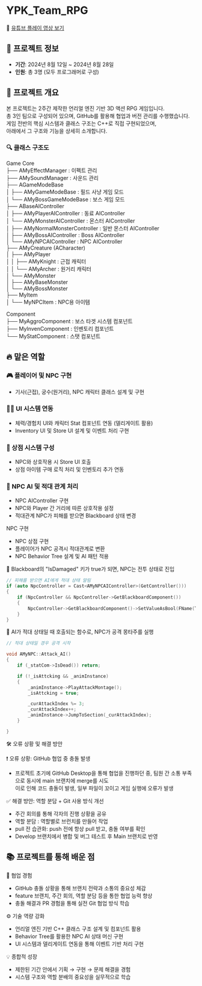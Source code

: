 # YPK_Team_RPG

🔗 [유튜브 플레이 영상 보기](https://www.youtube.com/watch?v=7Ut9aqFU5S0&t=1s)

## 📅 프로젝트 정보

- **기간**: 2024년 8월 12일 ~ 2024년 8월 28일 
- **인원**: 총 3명 (모두 프로그래머로 구성)

## 📌 프로젝트 개요
본 프로젝트는 2주간 제작한 언리얼 엔진 기반 3D 액션 RPG 게임입니다.  
총 3인 팀으로 구성되어 있으며, GitHub를 활용해 협업과 버전 관리를 수행했습니다.  
게임 전반의 핵심 시스템과 클래스 구조는 C++로 직접 구현되었으며,  
아래에서 그 구조와 기능을 상세히 소개합니다.

### 🔍 클래스 구조도
Game Core  
├── AMyEffectManager : 이펙트 관리  
├── AMySoundManager : 사운드 관리  
├── AGameModeBase  
│ ├── AMyGameModeBase : 필드 사냥 게임 모드  
│ └── AMyBossGameModeBase : 보스 게임 모드  
├── ABaseAIController  
│ ├── AMyPlayerAIController : 동료  AIController    
│ └── AMyMonsterAIController : 몬스터 AIController     
│ ├── AMyNormalMonsterController : 일반 몬스터 AIController  
│ ├── AMyBossAIController  : Boss AIController  
│ └── AMyNPCAIController : NPC AIController  
├── AMyCreature (ACharacter)   
│ ├── AMyPlayer  
│ │ ├── AMyKnight : 근접 캐릭터  
│ │ └── AMyArcher : 원거리 캐릭터  
│ └── AMyMonster  
│ ├── AMyBaseMonster  
│ └── AMyBossMonster  
├── MyItem  
│ └── MyNPCItem : NPC용 아이템  
  
Component  
├── MyAggroComponent : 보스 타겟 시스템 컴포넌트   
├── MyInvenComponent : 인벤토리 컴포넌트  
└── MyStatComponent : 스탯 컴포넌트    


## 🔥 맡은 역할

### 🎮 플레이어 및 NPC 구현
- 기사(근접), 궁수(원거리), NPC 캐릭터 클래스 설계 및 구현

### 🧑‍💻 UI 시스템 연동
- 체력/경험치 UI와 캐릭터 Stat 컴포넌트 연동 (델리게이트 활용)
- Inventory UI 및 Store UI 설계 및 이벤트 처리 구현

### 🏪 상점 시스템 구성
- NPC와 상호작용 시 Store UI 호출
- 상점 아이템 구매 로직 처리 및 인벤토리 추가 연동

### 🧠 NPC AI 및 적대 관계 처리
- NPC AIController 구현
- NPC와 Player 간 거리에 따른 상호작용 설정
- 적대관계 NPC가 피해를 받으면 Blackboard 상태 변경


NPC 구현
- NPC 상점 구현
- 플레이어가 NPC 공격시 적대관계로 변환
- NPC Behavior Tree 설계 및 AI 패턴 적용

📌 Blackboard의 "IsDamaged" 키가 true가 되면, NPC는 전투 상태로 진입
```cpp
// 피해를 받으면 AI에게 적대 상태 알림
if (auto NpcController = Cast<AMyNPCAIController>(GetController()))
{
    if (NpcController && NpcController->GetBlackboardComponent())
    {
        NpcController->GetBlackboardComponent()->SetValueAsBool(FName(TEXT("IsDamaged")), true);
    }
}
```
📌 AI가 적대 상태일 때 호출되는 함수로, NPC가 공격 몽타주를 실행  
```cpp
// 적대 상태일 경우 공격 시작  

void AMyNPC::Attack_AI()
{
    if (_statCom->IsDead()) return;

    if (!_isAttcking && _animInstance)
    {
        _animInstance->PlayAttackMontage();
        _isAttcking = true;

        _curAttackIndex %= 3;
        _curAttackIndex++;
        _animInstance->JumpToSection(_curAttackIndex);
    }

}
```

🛠️ 오류 상황 및 해결 방안    
  
❗ 오류 상황: GitHub 협업 중 충돌 발생  
- 프로젝트 초기에 GitHub Desktop을 통해 협업을 진행하던 중, 팀원 간 소통 부족으로 동시에 main 브랜치에 merge를 시도  
이로 인해 코드 충돌이 발생, 일부 파일이 꼬이고 게임 실행에 오류가 발생  


✅ 해결 방안: 역할 분담 + Git 사용 방식 개선  
- 주간 회의를 통해 각자의 진행 상황을 공유  
- 역할 분담 : 역할별로 브런치를 만들어 작업
- pull 전 습관화: push 전에 항상 pull 받고, 충돌 여부를 확인  
- Develop 브랜치에서 병합 및 버그 테스트 후 Main 브랜치로 반영


## 📚 프로젝트를 통해 배운 점  
  
🤝 협업 경험  
- GitHub 충돌 상황을 통해 브랜치 전략과 소통의 중요성 체감  
- feature 브랜치, 주간 회의, 역할 분담 등을 통한 협업 능력 향상  
- 충돌 해결과 PR 경험을 통해 실전 Git 협업 방식 학습  
  
⚙️ 기술 역량 강화  
- 언리얼 엔진 기반 C++ 클래스 구조 설계 및 컴포넌트 활용  
- Behavior Tree를 활용한 NPC AI 상태 머신 구현  
- UI 시스템과 델리게이트 연동을 통해 이벤트 기반 처리 구현  

💡 종합적 성장
- 제한된 기간 안에서 기획 → 구현 → 문제 해결을 경험
- 시스템 구조와 역할 분배의 중요성을 실무적으로 학습



